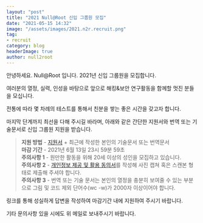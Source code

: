 ```yaml
---
layout: "post"
title: "2021 Null@Root 신입 그룹원 모집"
date: "2021-05-15 14:32"
image: "/assets/images/2021.n2r.recruit.png"
tag:
- recruit
category: blog
headerImage: true
author: null2root
---
```

안녕하세요. Null@Root 입니다. 2021년 신입 그룹원을 모집합니다.

여러분의 열정, 실력, 인성을 바탕으로 앞으로 해킹&보안 연구활동을 함께할 멋진 분들을 모십니다.

전통에 따라 몇 차례의 테스트를 통해서 친분을 쌓는 좋은 시간을 갖고자 합니다.

마지막 단계까지 최선을 다해 주시길 바라며, 아래와 같은 간단한 지원서와 번역 또는 기술문서로 신입 그룹원 지원을 받습니다.

> **지원 방법** - [지원서](https://forms.gle/mcm669yd2t28KKCLA) + 최근에 작성한 본인의 기술문서 또는 번역문서<br>
> **마감 기간** - 2021년 6월 13일 23시 59분 59초<br>
> **주의사항 1** - 원만한 활동을 위해 20세 이상의 성인을 모집하고 있습니다.<br>
> **주의사항 2** - [개인정보 제공 및 활용 동의서](https://github.com/null2root/null2root.github.com/raw/master/assets/docs/personal_info_agreement_null2root.docx)를 작성해 사진 캡쳐 혹은 스캔본 형태로 제출해 주셔야 합니다.<br>
> **주의사항 3** - 번역 또는 기술 문서는 본인의 열정을 충분히 보여줄 수 있는 부분으로 그림 및 코드 제외 단어수(wc -w)가 2000자 이상이어야 합니다.<br>

링크를 통해 성실하게 답변을 작성하여 마감기간 내에 지원하여 주시기 바랍니다.

기타 문의사항 있을 시에도 위 메일로 보내주시기 바랍니다.
